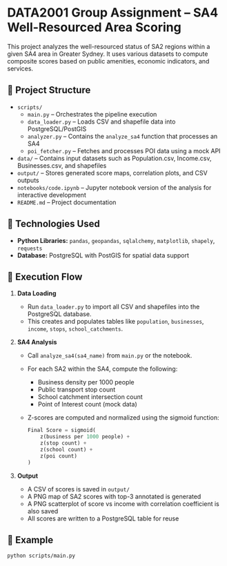 # DATA2001 Group Assignment – SA4 Well-Resourced Area Scoring

This project analyzes the well-resourced status of SA2 regions within a given SA4 area in Greater Sydney. It uses various datasets to compute composite scores based on public amenities, economic indicators, and services.

## 📁 Project Structure

- `scripts/`
  - `main.py` – Orchestrates the pipeline execution
  - `data_loader.py` – Loads CSV and shapefile data into PostgreSQL/PostGIS
  - `analyzer.py` – Contains the `analyze_sa4` function that processes an SA4
  - `poi_fetcher.py` – Fetches and processes POI data using a mock API
- `data/` – Contains input datasets such as Population.csv, Income.csv, Businesses.csv, and shapefiles
- `output/` – Stores generated score maps, correlation plots, and CSV outputs
- `notebooks/code.ipynb` – Jupyter notebook version of the analysis for interactive development
- `README.md` – Project documentation

## 🧰 Technologies Used

- **Python Libraries:** `pandas`, `geopandas`, `sqlalchemy`, `matplotlib`, `shapely`, `requests`
- **Database:** PostgreSQL with PostGIS for spatial data support

## 🚀 Execution Flow

1. **Data Loading**
   - Run `data_loader.py` to import all CSV and shapefiles into the PostgreSQL database.
   - This creates and populates tables like `population`, `businesses`, `income`, `stops`, `school_catchments`.

2. **SA4 Analysis**
   - Call `analyze_sa4(sa4_name)` from `main.py` or the notebook.
   - For each SA2 within the SA4, compute the following:

     - Business density per 1000 people
     - Public transport stop count
     - School catchment intersection count
     - Point of Interest count (mock data)
     
   - Z-scores are computed and normalized using the sigmoid function:

     ```python
     Final Score = sigmoid(
         z(business per 1000 people) +
         z(stop count) +
         z(school count) +
         z(poi count)
     )
     ```

3. **Output**
   - A CSV of scores is saved in `output/`
   - A PNG map of SA2 scores with top-3 annotated is generated
   - A PNG scatterplot of score vs income with correlation coefficient is also saved
   - All scores are written to a PostgreSQL table for reuse

## 📌 Example

```bash
python scripts/main.py
